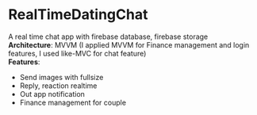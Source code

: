 # RealTimeDatingChat
A real time chat app with firebase database, firebase storage<br>
**Architecture**: MVVM (I applied MVVM for Finance management and login features, I used like-MVC for chat feature)<br>
**Features**:
   * Send images with fullsize
   * Reply, reaction realtime
   * Out app notification
   * Finance management for couple

